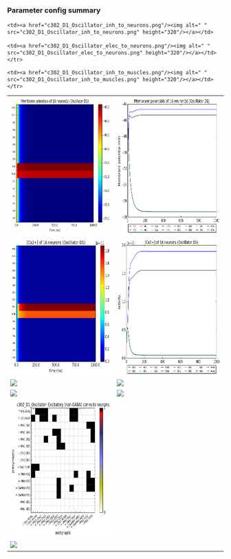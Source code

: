 ### Parameter config summary 
<table>

<tr>
  <td><a href="neurons_D1_Oscillator.png"/><img alt=" " src="neurons_D1_Oscillator.png" height="320"/></a></td>
  <td><a href="traces_neuron_Oscillator_D1.png"/><img alt=" " src="traces_neuron_Oscillator_D1.png" height="320"/></a></td>
</tr>

<tr>
  <td><a href="neuron_activity_D1_Oscillator.png"/><img alt=" " src="neuron_activity_D1_Oscillator.png" height="320"/></a></td>
  <td><a href="traces_neuron_activity_Oscillator_D1.png"/><img alt=" " src="traces_neuron_activity_Oscillator_D1.png" height="320"/></a></td>
</tr>

<tr>
  <td><a href="muscles_D1_Oscillator.png"/><img alt=" " src="muscles_D1_Oscillator.png" height="320"/></a></td>
  <td><a href="traces_muscles_Oscillator_D1.png"/><img alt=" " src="traces_muscles_Oscillator_D1.png" height="320"/></a></td>
</tr>

<tr>
  <td><a href="muscle_activity_D1_Oscillator.png"/><img alt=" " src="muscle_activity_D1_Oscillator.png" height="320"/></a></td>
  <td><a href="traces_muscles_activity_Oscillator_D1.png"/><img alt=" " src="traces_muscles_activity_Oscillator_D1.png" height="320"/></a></td>
</tr>

<tr><td><a href="c302_D1_Oscillator_exc_to_neurons.png"/><img alt=" " src="c302_D1_Oscillator_exc_to_neurons.png" height="320"/></a></td>

    <td><a href="c302_D1_Oscillator_inh_to_neurons.png"/><img alt=" " src="c302_D1_Oscillator_inh_to_neurons.png" height="320"/></a></td>

    <td><a href="c302_D1_Oscillator_elec_to_neurons.png"/><img alt=" " src="c302_D1_Oscillator_elec_to_neurons.png" height="320"/></a></td></tr>

<tr><td><a href="c302_D1_Oscillator_exc_to_muscles.png"/><img alt=" " src="c302_D1_Oscillator_exc_to_muscles.png" height="320"/></a></td>

    <td><a href="c302_D1_Oscillator_inh_to_muscles.png"/><img alt=" " src="c302_D1_Oscillator_inh_to_muscles.png" height="320"/></a></td></tr>
</table>
